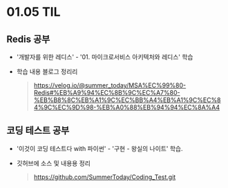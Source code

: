 <h1> 01.05 TIL </h1>

## Redis 공부

- '개발자를 위한 레디스' - '01. 마이크로서비스 아키텍처와 레디스' 학습

- 학습 내용 블로그 정리리
  > https://velog.io/@summer_today/MSA%EC%99%80-Redis#%EB%A9%94%EC%8B%9C%EC%A7%80-%EB%B8%8C%EB%A1%9C%EC%BB%A4%EB%A1%9C%EC%84%9C%EC%9D%98-%EB%A0%88%EB%94%94%EC%8A%A4


## 코딩 테스트 공부

- '이것이 코딩 테스트다 with 파이썬' - '구현 - 왕실의 나이트' 학습.

- 깃허브에 소스 및 내용용 정리
  > https://github.com/SummerToday/Coding_Test.git